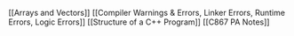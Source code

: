 [[Arrays and Vectors]]
[[Compiler Warnings & Errors, Linker Errors, Runtime Errors, Logic Errors]]
[[Structure of a C++ Program]]
[[C867 PA Notes]]
